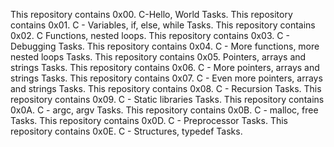 This repository contains 0x00. C-Hello, World Tasks.
This repository contains 0x01. C - Variables, if, else, while Tasks.
This repository contains 0x02. C Functions, nested loops.
This repository contains 0x03. C - Debugging Tasks.
This repository contains 0x04. C - More functions, more nested loops Tasks.
This repository contains 0x05. Pointers, arrays and strings Tasks.
This repository contains 0x06. C - More pointers, arrays and strings Tasks.
This repository contains 0x07. C - Even more pointers, arrays and strings Tasks.
This repository contains 0x08. C - Recursion Tasks.
This repository contains 0x09. C - Static libraries Tasks.
This repository contains 0x0A. C - argc, argv Tasks.
This repository contains 0x0B. C - malloc, free Tasks.
This repository contains 0x0D. C - Preprocessor Tasks.
This repository contains 0x0E. C - Structures, typedef Tasks.
